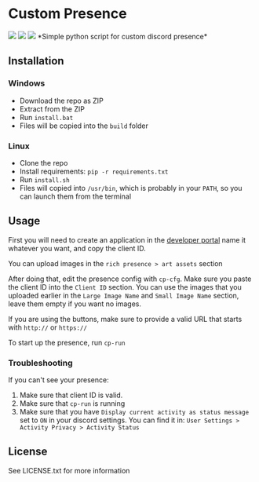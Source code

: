 # Custom Presence
<img src="https://img.shields.io/github/languages/count/ngn13/custom-presence?style=flat-square">
<img src="https://img.shields.io/github/directory-file-count/ngn13/custom-presence?style=flat-square">
<img src="https://img.shields.io/github/languages/code-size/ngn13/custom-presence?style=flat-square">
*Simple python script for custom discord presence*

## Installation
### Windows
- Download the repo as ZIP
- Extract from the ZIP
- Run `install.bat`
- Files will be copied into the `build` folder

### Linux
- Clone the repo
- Install requirements: `pip -r requirements.txt`
- Run `install.sh`
- Files will copied into `/usr/bin`, which is probably
in your `PATH`, so you can launch them from the terminal

## Usage
First you will need to create an application in the [developer portal](https://discord.com/developers/applications/)
name it whatever you want, and copy the client ID.

You can upload images in the `rich presence > art assets` section

After doing that, edit the presence config with `cp-cfg`.
Make sure you paste the client ID into the `Client ID` section.
You can use the images that you uploaded earlier in the `Large Image Name`
and `Small Image Name` section, leave them empty if you want no images.

If you are using the buttons, make sure to provide a valid URL that starts
with `http://` or `https://`

To start up the presence, run `cp-run`

### Troubleshooting
If you can't see your presence:
1. Make sure that client ID is valid.
2. Make sure that `cp-run` is running
3. Make sure that you have `Display current activity as status message` set to `ON` in your discord settings. 
You can find it in: `User Settings > Activity Privacy > Activity Status`

## License
See LICENSE.txt for more information
